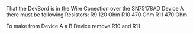 That the DevBord is in the Wire Conection over the SN75178AD Device A there must be following Resistors:
R9  120 Ohm
R10 470 Ohm
R11 470 Ohm

To make from Device A a B Device remove R10 and R11